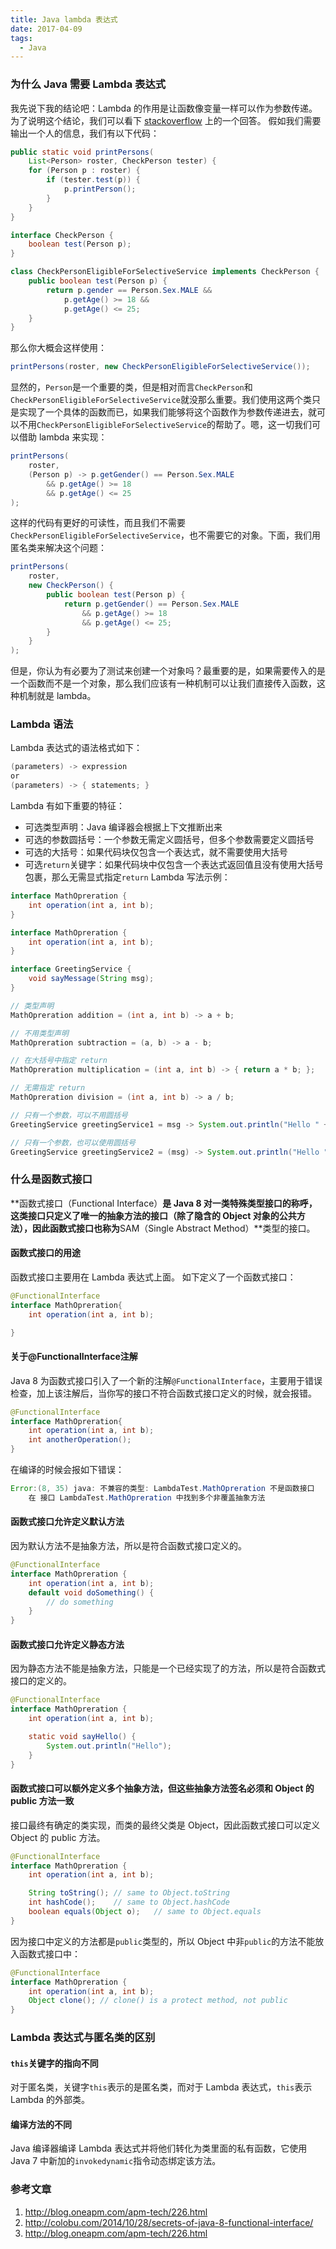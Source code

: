 ```yaml
---
title: Java lambda 表达式
date: 2017-04-09
tags:
  - Java
---
```


### 为什么 Java 需要 Lambda 表达式
我先说下我的结论吧：Lambda 的作用是让函数像变量一样可以作为参数传递。
为了说明这个结论，我们可以看下 [stackoverflow](http://stackoverflow.com/questions/23097484/why-lambda-expression-are-introduced-in-java8) 上的一个回答。
假如我们需要输出一个人的信息，我们有以下代码：
```java
public static void printPersons(
    List<Person> roster, CheckPerson tester) {
    for (Person p : roster) {
        if (tester.test(p)) {
            p.printPerson();
        }
    }
} 

interface CheckPerson {
    boolean test(Person p);
}

class CheckPersonEligibleForSelectiveService implements CheckPerson {
    public boolean test(Person p) {
        return p.gender == Person.Sex.MALE &&
            p.getAge() >= 18 &&
            p.getAge() <= 25;
    }
}
```
<!--more-->
那么你大概会这样使用：
```java
printPersons(roster, new CheckPersonEligibleForSelectiveService());
```
显然的，`Person`是一个重要的类，但是相对而言`CheckPerson`和`CheckPersonEligibleForSelectiveService`就没那么重要。我们使用这两个类只是实现了一个具体的函数而已，如果我们能够将这个函数作为参数传递进去，就可以不用`CheckPersonEligibleForSelectiveService`的帮助了。嗯，这一切我们可以借助 lambda 来实现：
```java
printPersons(
    roster,
    (Person p) -> p.getGender() == Person.Sex.MALE
        && p.getAge() >= 18
        && p.getAge() <= 25
);
```
这样的代码有更好的可读性，而且我们不需要`CheckPersonEligibleForSelectiveService`，也不需要它的对象。下面，我们用匿名类来解决这个问题：
```java
printPersons(
    roster,
    new CheckPerson() {
        public boolean test(Person p) {
            return p.getGender() == Person.Sex.MALE
                && p.getAge() >= 18
                && p.getAge() <= 25;
        }
    }
);
```
但是，你认为有必要为了测试来创建一个对象吗？最重要的是，如果需要传入的是一个函数而不是一个对象，那么我们应该有一种机制可以让我们直接传入函数，这种机制就是 lambda。
### Lambda 语法
Lambda 表达式的语法格式如下：
```java
(parameters) -> expression
or
(parameters) -> { statements; }
```
Lambda 有如下重要的特征：
- 可选类型声明：Java 编译器会根据上下文推断出来
- 可选的参数圆括号：一个参数无需定义圆括号，但多个参数需要定义圆括号
- 可选的大括号：如果代码块仅包含一个表达式，就不需要使用大括号
- 可选`return`关键字：如果代码块中仅包含一个表达式返回值且没有使用大括号包裹，那么无需显式指定`return`
Lambda 写法示例：
```java
interface MathOpreration {
    int operation(int a, int b);
}

interface MathOpreration {
    int operation(int a, int b);
}

interface GreetingService {
    void sayMessage(String msg);
}

// 类型声明
MathOpreration addition = (int a, int b) -> a + b;

// 不用类型声明
MathOpreration subtraction = (a, b) -> a - b;

// 在大括号中指定 return
MathOpreration multiplication = (int a, int b) -> { return a * b; };

// 无需指定 return
MathOpreration division = (int a, int b) -> a / b;

// 只有一个参数，可以不用圆括号
GreetingService greetingService1 = msg -> System.out.println("Hello " + msg);

// 只有一个参数，也可以使用圆括号
GreetingService greetingService2 = (msg) -> System.out.println("Hello " + msg);
```
### 什么是函数式接口
**函数式接口（Functional Interface）**是 Java 8 对一类特殊类型接口的称呼，这类接口只定义了唯一的抽象方法的接口（除了隐含的 Object 对象的公共方法），因此函数式接口也称为**SAM（Single Abstract Method）**类型的接口。
#### 函数式接口的用途
函数式接口主要用在 Lambda 表达式上面。
如下定义了一个函数式接口：
```java
@FunctionalInterface
interface MathOpreration{
    int operation(int a, int b);

}
```
#### 关于@FunctionalInterface注解
Java 8 为函数式接口引入了一个新的注解`@FunctionalInterface`，主要用于错误检查，加上该注解后，当你写的接口不符合函数式接口定义的时候，就会报错。
```java
@FunctionalInterface
interface MathOpreration{
    int operation(int a, int b);
    int anotherOperation();
}
```
在编译的时候会报如下错误：
```java
Error:(8, 35) java: 不兼容的类型: LambdaTest.MathOpreration 不是函数接口
    在 接口 LambdaTest.MathOpreration 中找到多个非覆盖抽象方法
```
#### 函数式接口允许定义默认方法
因为默认方法不是抽象方法，所以是符合函数式接口定义的。
```java
@FunctionalInterface
interface MathOpreration {
    int operation(int a, int b);
    default void doSomething() {
        // do something
    }
}
```
#### 函数式接口允许定义静态方法
因为静态方法不能是抽象方法，只能是一个已经实现了的方法，所以是符合函数式接口的定义的。
```java
@FunctionalInterface
interface MathOpreration {
    int operation(int a, int b);

    static void sayHello() {
        System.out.println("Hello");
    }
}
```
#### 函数式接口可以额外定义多个抽象方法，但这些抽象方法签名必须和 Object 的 public 方法一致
接口最终有确定的类实现，而类的最终父类是 Object，因此函数式接口可以定义 Object 的 public 方法。
```java
@FunctionalInterface
interface MathOpreration {
    int operation(int a, int b);

    String toString(); // same to Object.toString
    int hashCode();    // same to Object.hashCode
    boolean equals(Object o);   // same to Object.equals
}
```
因为接口中定义的方法都是`public`类型的，所以 Object 中非`public`的方法不能放入函数式接口中：
```java
@FunctionalInterface
interface MathOpreration {
    int operation(int a, int b);
    Object clone(); // clone() is a protect method, not public
}
```
### Lambda 表达式与匿名类的区别
#### `this`关键字的指向不同
对于匿名类，关键字`this`表示的是匿名类，而对于 Lambda 表达式，`this`表示 Lambda 的外部类。
#### 编译方法的不同
Java 编译器编译 Lambda 表达式并将他们转化为类里面的私有函数，它使用 Java 7 中新加的`invokedynamic`指令动态绑定该方法。
### 参考文章
1. http://blog.oneapm.com/apm-tech/226.html
2. http://colobu.com/2014/10/28/secrets-of-java-8-functional-interface/
3. http://blog.oneapm.com/apm-tech/226.html

